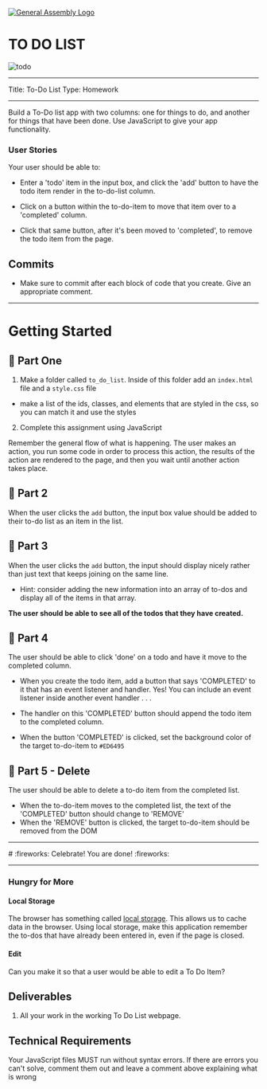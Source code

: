 [![General Assembly Logo](https://camo.githubusercontent.com/1a91b05b8f4d44b5bbfb83abac2b0996d8e26c92/687474703a2f2f692e696d6775722e636f6d2f6b6538555354712e706e67)](https://generalassemb.ly/education/web-development-immersive)

# TO DO LIST

![todo](https://1.bp.blogspot.com/-ALyHmkrwZEE/Xsatc9771bI/AAAAAAAACZA/oAqoQCm2Qv8Ee2vTQPPJVYcMgpZcb3NhACLcBGAsYHQ/s640/custom%2B%25E2%2580%2593%2B1.png)

---

Title: To-Do List 
Type: Homework

---


Build a To-Do list app with two columns: one for things to do, and another for things that have been done. Use JavaScript to give your app functionality.

### User Stories
Your user should be able to:

* Enter a 'todo' item in the input box, and click the 'add' button to have the todo item render in the to-do-list column.

* Click on a button within the to-do-item to move that item over to a 'completed' column.

* Click that same button, after it's been moved to 'completed', to remove the todo item from the page.

## Commits

- Make sure to commit after each block of code that you create. Give an appropriate comment.

---
# Getting Started


## :pencil: Part One


1. Make a folder called `to_do_list`. Inside of this folder add an `index.html` file and a `style.css` file
  - make a list of the ids, classes, and elements that are styled in the css, so you can match it and use the styles

2. Complete this assignment using JavaScript


Remember the general flow of what is happening. The user makes an action, you run some code in order to process this action, the results of the action are rendered to the page, and then you wait until another action takes place.

## :pencil: Part 2

When the user clicks the `add` button, the input box value should be added to their to-do list as an item in the list.

## :pencil: Part 3
When the user clicks the `add` button, the input should display nicely rather than just text that keeps joining on the same line.

* Hint: consider adding the new information into an array of to-dos and display all of the items in that array.

**The user should be able to see all of the todos that they have created.**

## :pencil: Part 4

The user should be able to click 'done' on a todo and have it move to the completed column.

* When you create the todo item, add a button that says 'COMPLETED' to it that has an event listener and handler. Yes! You can include an event listener inside another event handler . . .

* The handler on this 'COMPLETED' button should append the todo item to the completed column.

* When the button 'COMPLETED' is clicked, set the background color of the target to-do-item to `#ED6495`


## :pencil: Part 5 - Delete

The user should be able to delete a to-do item from the completed list.

* When the to-do-item moves to the completed list, the text of the 'COMPLETED' button should change to 'REMOVE'
* When the 'REMOVE' button is clicked, the target to-do-item should be removed from the DOM  


<hr>
# :fireworks: Celebrate! You are done! :fireworks:

<hr>

### Hungry for More

#### Local Storage

The browser has something called [local storage](https://developer.mozilla.org/en-US/docs/Web/Guide/API/DOM/Storage). This allows us to cache data in the browser. Using local storage, make this application remember the to-dos that have already been entered in, even if the page is closed.

#### Edit
Can you make it so that a user would be able to edit a To Do Item?


## Deliverables

1. All your work in the working To Do List webpage. 

## Technical Requirements

Your JavaScript files MUST run without syntax errors. If there are errors you can't solve, comment them out and leave a comment above explaining what is wrong
